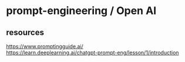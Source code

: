 # prompt-engineering / Open AI 

## resources 
https://www.promptingguide.ai/  <br/>
https://learn.deeplearning.ai/chatgpt-prompt-eng/lesson/1/introduction
